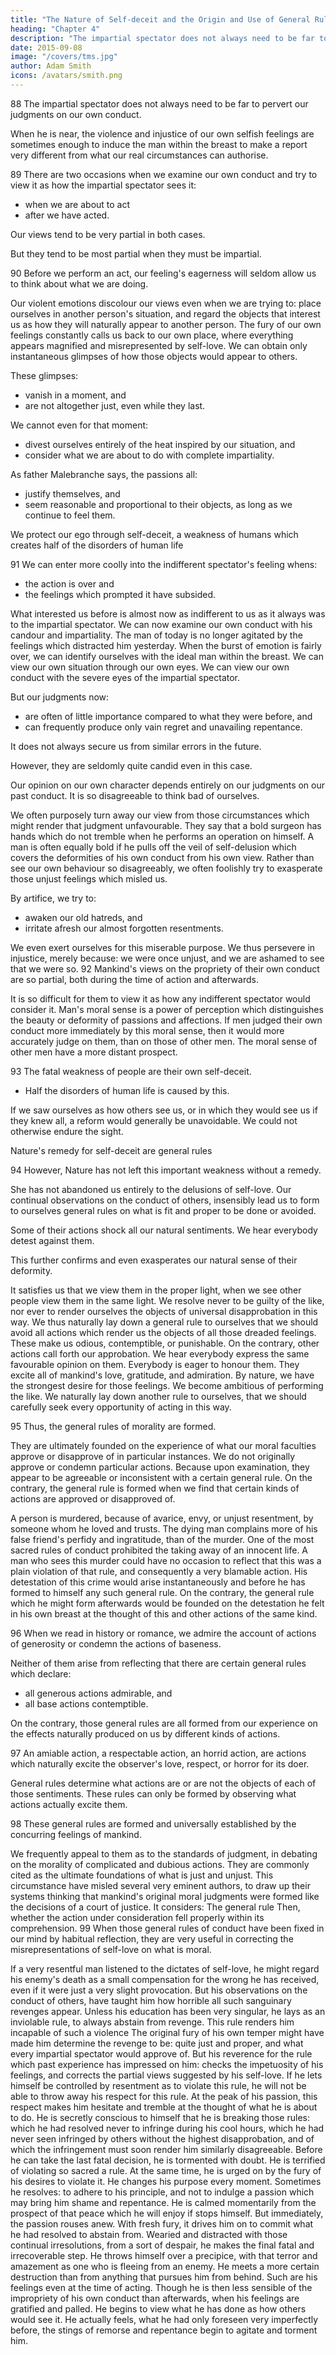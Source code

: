 ```yaml
---
title: "The Nature of Self-deceit and the Origin and Use of General Rule"
heading: "Chapter 4"
description: "The impartial spectator does not always need to be far to pervert our judgments on our own conduct"
date: 2015-09-08
image: "/covers/tms.jpg"
author: Adam Smith
icons: /avatars/smith.png
---
```



88 The impartial spectator does not always need to be far to pervert our judgments on our own conduct.

When he is near, the violence and injustice of our own selfish feelings are sometimes enough to induce the man within the breast to make a report very different from what our real circumstances can authorise.

89 There are two occasions when we examine our own conduct and try to view it as how the impartial spectator sees it: 
- when we are about to act
- after we have acted.

Our views tend to be very partial in both cases.

But they tend to be most partial when they must be impartial.

90 Before we perform an act, our feeling's eagerness will seldom allow us to think about what we are doing.

Our violent emotions discolour our views even when we are trying to: 
place ourselves in another person's situation, and
regard the objects that interest us as how they will naturally appear to another person.
The fury of our own feelings constantly calls us back to our own place, where everything appears magnified and misrepresented by self-love.
We can obtain only instantaneous glimpses of how those objects would appear to others.

These glimpses: 
- vanish in a moment, and
- are not altogether just, even while they last.

We cannot even for that moment: 
- divest ourselves entirely of the heat inspired by our situation, and
- consider what we are about to do with complete impartiality.

As father Malebranche says, the passions all: 
- justify themselves, and
- seem reasonable and proportional to their objects, as long as we continue to feel them.

We protect our ego through self-deceit, a weakness of humans which creates half of the disorders of human life

91 We can enter more coolly into the indifferent spectator's feeling whens: 
- the action is over and
- the feelings which prompted it have subsided.

What interested us before is almost now as indifferent to us as it always was to the impartial spectator. We can now examine our own conduct with his candour and impartiality.
The man of today is no longer agitated by the feelings which distracted him yesterday.
When the burst of emotion is fairly over, we can identify ourselves with the ideal man within the breast.
We can view our own situation through our own eyes.
We can view our own conduct with the severe eyes of the impartial spectator.

But our judgments now: 
- are often of little importance compared to what they were before, and
- can frequently produce only vain regret and unavailing repentance.

It does not always secure us from similar errors in the future.

However, they are seldomly quite candid even in this case.

Our opinion on our own character depends entirely on our judgments on our past conduct.
It is so disagreeable to think bad of ourselves.

We often purposely turn away our view from those circumstances which might render that judgment unfavourable.
They say that a bold surgeon has hands which do not tremble when he performs an operation on himself.
A man is often equally bold if he pulls off the veil of self-delusion which covers the deformities of his own conduct from his own view.
Rather than see our own behaviour so disagreeably, we often foolishly try to exasperate those unjust feelings which misled us.

By artifice, we try to: 
- awaken our old hatreds, and
- irritate afresh our almost forgotten resentments.

We even exert ourselves for this miserable purpose.
We thus persevere in injustice, merely because: 
we were once unjust, and
we are ashamed to see that we were so.
92 Mankind's views on the propriety of their own conduct are so partial, both during the time of action and afterwards.

It is so difficult for them to view it as how any indifferent spectator would consider it.
Man's moral sense is a power of perception which distinguishes the beauty or deformity of passions and affections.
If men judged their own conduct more immediately by this moral sense, then it would more accurately judge on them, than on those of other men.
The moral sense of other men have a more distant prospect.
 
93 The fatal weakness of people are their own self-deceit.
-  Half the disorders of human life is caused by this.

If we saw ourselves as how others see us, or in which they would see us if they knew all, a reform would generally be unavoidable.
We could not otherwise endure the sight.

Nature's remedy for self-deceit are general rules

94 However, Nature has not left this important weakness without a remedy.

She has not abandoned us entirely to the delusions of self-love.
Our continual observations on the conduct of others, insensibly lead us to form to ourselves general rules on what is fit and proper to be done or avoided.

Some of their actions shock all our natural sentiments.
We hear everybody detest against them.

This further confirms and even exasperates our natural sense of their deformity.

It satisfies us that we view them in the proper light, when we see other people view them in the same light.
We resolve never to be guilty of the like, nor ever to render ourselves the objects of universal disapprobation in this way.
We thus naturally lay down a general rule to ourselves that we should avoid all actions which render us the objects of all those dreaded feelings.
These make us odious, contemptible, or punishable.
On the contrary, other actions call forth our approbation.
We hear everybody express the same favourable opinion on them.
Everybody is eager to honour them.
They excite all of mankind's love, gratitude, and admiration.
By nature, we have the strongest desire for those feelings.
We become ambitious of performing the like.
We naturally lay down another rule to ourselves, that we should carefully seek every opportunity of acting in this way.

95 Thus, the general rules of morality are formed.

They are ultimately founded on the experience of what our moral faculties approve or disapprove of in particular instances.
We do not originally approve or condemn particular actions.
Because upon examination, they appear to be agreeable or inconsistent with a certain general rule.
On the contrary, the general rule is formed when we find that certain kinds of actions are approved or disapproved of.

A person is murdered, because of avarice, envy, or unjust resentment, by someone whom he loved and trusts.
The dying man complains more of his false friend's perfidy and ingratitude, than of the murder.
One of the most sacred rules of conduct prohibited the taking away of an innocent life.
A man who sees this murder could have no occasion to reflect that this was a plain violation of that rule, and consequently a very blamable action.
His detestation of this crime would arise instantaneously and before he has formed to himself any such general rule.
On the contrary, the general rule which he might form afterwards would be founded on the detestation he felt in his own breast at the thought of this and other actions of the same kind.

96 When we read in history or romance, we admire the account of actions of generosity or condemn the actions of baseness.

Neither of them arise from reflecting that there are certain general rules which declare: 
- all generous actions admirable, and
- all base actions contemptible.

On the contrary, those general rules are all formed from our experience on the effects naturally produced on us by different kinds of actions.

97 An amiable action, a respectable action, an horrid action, are actions which naturally excite the observer's love, respect, or horror for its doer.

General rules determine what actions are or are not the objects of each of those sentiments.
These rules can only be formed by observing what actions actually excite them.

98 These general rules are formed and universally established by the concurring feelings of mankind.

We frequently appeal to them as to the standards of judgment, in debating on the morality of complicated and dubious actions.
They are commonly cited as the ultimate foundations of what is just and unjust.
This circumstance have misled several very eminent authors, to draw up their systems thinking that mankind's original moral judgments were formed like the decisions of a court of justice.
It considers: 
The general rule
Then, whether the action under consideration fell properly within its comprehension.
99 When those general rules of conduct have been fixed in our mind by habitual reflection, they are very useful in correcting the misrepresentations of self-love on what is moral.

If a very resentful man listened to the dictates of self-love, he might regard his enemy's death as a small compensation for the wrong he has received, even if it were just a very slight provocation.
But his observations on the conduct of others, have taught him how horrible all such sanguinary revenges appear.
Unless his education has been very singular, he lays as an inviolable rule, to always abstain from revenge.
This rule renders him incapable of such a violence
The original fury of his own temper might have made him determine the revenge to be: 
quite just and proper, and
what every impartial spectator would approve of.
But his reverence for the rule which past experience has impressed on him: 
checks the impetuosity of his feelings, and
corrects the partial views suggested by his self-love.
If he lets himself be controlled by resentment as to violate this rule, he will not be able to throw away his respect for this rule.
At the peak of his passion, this respect makes him hesitate and tremble at the thought of what he is about to do.
He is secretly conscious to himself that he is breaking those rules: 
which he had resolved never to infringe during his cool hours,
which he had never seen infringed by others without the highest disapprobation, and
of which the infringement must soon render him similarly disagreeable.
Before he can take the last fatal decision, he is tormented with doubt.
He is terrified of violating so sacred a rule.
At the same time, he is urged on by the fury of his desires to violate it.
He changes his purpose every moment.
Sometimes he resolves: 
to adhere to his principle, and
not to indulge a passion which may bring him shame and repentance.
He is calmed momentarily from the prospect of that peace which he will enjoy if stops himself.
But immediately, the passion rouses anew.
With fresh fury, it drives him on to commit what he had resolved to abstain from.
Wearied and distracted with those continual irresolutions, from a sort of despair, he makes the final fatal and irrecoverable step.
He throws himself over a precipice, with that terror and amazement as one who is fleeing from an enemy.
He meets a more certain destruction than from anything that pursues him from behind.
Such are his feelings even at the time of acting.
Though he is then less sensible of the impropriety of his own conduct than afterwards, when his feelings are gratified and palled.
He begins to view what he has done as how others would see it.
He actually feels, what he had only foreseen very imperfectly before, the stings of remorse and repentance begin to agitate and torment him.
